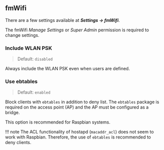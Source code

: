 ## fmWifi
There are a few settings available at **_Settings → fmWifi_**.

The fmWifi _Manage Settings_ or _Super Admin_ permission is required to change settings.

### Include WLAN PSK
>Default: `disabled`

Always include the WLAN PSK even when users are defined.

### Use ebtables
>Default: `enabled`

Block clients with `ebtables` in addition to deny list. The `ebtables` package is required on the access point (AP) and the AP must be configured as a bridge.

This option is recommended for Raspbian systems.

!!! note
    The ACL functionality of hostapd (`macaddr_acl`) does not seem to work with Raspbian. Therefore, the use of `ebtables` is recommended to deny clients.